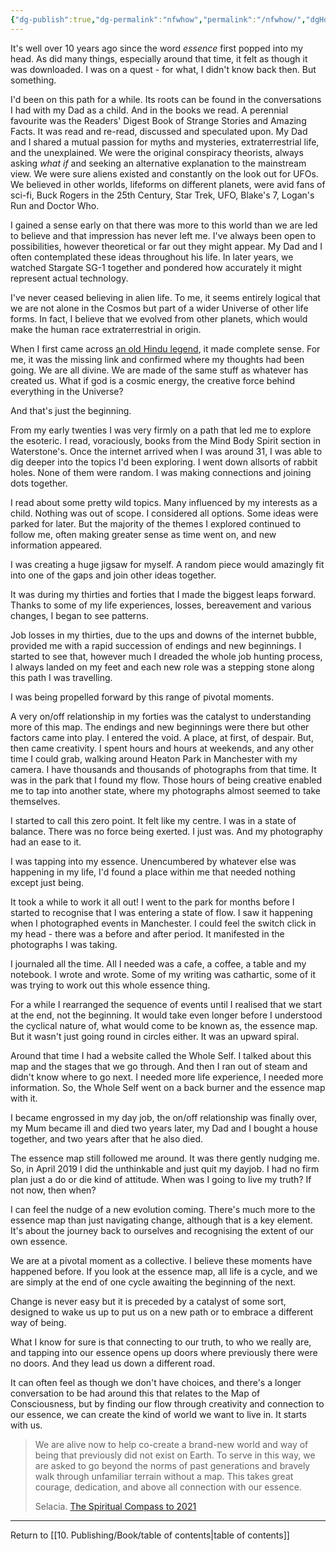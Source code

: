 ```yaml
---
{"dg-publish":true,"dg-permalink":"nfwhow","permalink":"/nfwhow/","dgHomeLink":true,"dgPassFrontmatter":false}
---
```



It's well over 10 years ago since the word *essence* first popped into my head. As did many things, especially around that time, it felt as though it was downloaded. I was on a quest - for what, I didn't know back then. But something.

I'd been on this path for a while. Its roots can be found in the conversations I had with my Dad as a child. And in the books we read. A perennial favourite was the Readers' Digest Book of Strange Stories and Amazing Facts. It was read and re-read, discussed and speculated upon. My Dad and I shared a mutual passion for myths and mysteries, extraterrestrial life, and the unexplained. We were the original conspiracy theorists, always asking _what if_ and seeking an alternative explanation to the mainstream view. We were sure aliens existed and constantly on the look out for UFOs. We believed in other worlds, lifeforms on different planets, were avid fans of sci-fi, Buck Rogers in the 25th Century, Star Trek, UFO, Blake's 7, Logan's Run and Doctor Who.

I gained a sense early on that there was more to this world than we are led to believe and that impression has never left me. I've always been open to possibilities, however theoretical or far out they might appear. My Dad and I often contemplated these ideas throughout his life. In later years, we watched Stargate SG-1 together and pondered how accurately it might represent actual technology.

I've never ceased believing in alien life. To me, it seems entirely logical that we are not alone in the Cosmos but part of a wider Universe of other life forms. In fact, I believe that we evolved from other planets, which would make the human race extraterrestrial in origin.

When I first came across [an old Hindu legend](https://delphinius56.wordpress.com/2014/06/21/hindu-legend-of-humans-divinity/), it made complete sense. For me, it was the missing link and confirmed where my thoughts had been going. We are all divine. We are made of the same stuff as whatever has created us. What if god is a cosmic energy, the creative force behind everything in the Universe?

And that's just the beginning.

From my early twenties I was very firmly on a path that led me to explore the esoteric. I read, voraciously, books from the Mind Body Spirit section in Waterstone's. Once the internet arrived when I was around 31, I was able to dig deeper into the topics I'd been exploring. I went down allsorts of rabbit holes. None of them were random. I was making connections and joining dots together.

I read about some pretty wild topics. Many influenced by my interests as a child. Nothing was out of scope. I considered all options. Some ideas were parked for later. But the majority of the themes I explored continued to follow me, often making greater sense as time went on, and new information appeared.

I was creating a huge jigsaw for myself. A random piece would amazingly fit into one of the gaps and join other ideas together.

It was during my thirties and forties that I made the biggest leaps forward. Thanks to some of my life experiences, losses, bereavement and various changes, I began to see patterns.

Job losses in my thirties, due to the ups and downs of the internet bubble, provided me with a rapid succession of endings and new beginnings. I started to see that, however much I dreaded the whole job hunting process, I always landed on my feet and each new role was a stepping stone along this path I was travelling.

I was being propelled forward by this range of pivotal moments.

A very on/off relationship in my forties was the catalyst to understanding more of this map. The endings and new beginnings were there but other factors came into play. I entered the void. A place, at first, of despair. But, then came creativity. I spent hours and hours at weekends, and any other time I could grab, walking around Heaton Park in Manchester with my camera. I have thousands and thousands of photographs from that time. It was in the park that I found my flow. Those hours of being creative enabled me to tap into another state, where my photographs almost seemed to take themselves.

I started to call this zero point. It felt like my centre. I was in a state of balance. There was no force being exerted. I just was. And my photography had an ease to it.

I was tapping into my essence. Unencumbered by whatever else was happening in my life, I'd found a place within me that needed nothing except just being.

It took a while to work it all out! I went to the park for months before I started to recognise that I was entering a state of flow. I saw it happening when I photographed events in Manchester. I could feel the switch click in my head - there was a before and after period. It manifested in the photographs I was taking.

I journaled all the time. All I needed was a cafe, a coffee, a table and my notebook. I wrote and wrote. Some of my writing was cathartic, some of it was trying to work out this whole essence thing.

For a while I rearranged the sequence of events until I realised that we start at the end, not the beginning. It would take even longer before I understood the cyclical nature of, what would come to be known as, the essence map. But it wasn't just going round in circles either. It was an upward spiral.

Around that time I had a website called the Whole Self. I talked about this map and the stages that we go through. And then I ran out of steam and didn't know where to go next. I needed more life experience, I needed more information. So, the Whole Self went on a back burner and the essence map with it.

I became engrossed in my day job, the on/off relationship was finally over, my Mum became ill and died two years later, my Dad and I bought a house together, and two years after that he also died.

The essence map still followed me around. It was there gently nudging me. So, in April 2019 I did the unthinkable and just quit my dayjob. I had no firm plan just a do or die kind of attitude. When was I going to live my truth? If not now, then when?

I can feel the nudge of a new evolution coming. There's much more to the essence map than just navigating change, although that is a key element. It's about the journey back to ourselves and recognising the extent of our own essence.

We are at a pivotal moment as a collective. I believe these moments have happened before. If you look at the essence map, all life is a cycle, and we are simply at the end of one cycle awaiting the beginning of the next.

Change is never easy but it is preceded by a catalyst of some sort, designed to wake us up to put us on a new path or to embrace a different way of being.

What I know for sure is that connecting to our truth, to who we really are, and tapping into our essence opens up doors where previously there were no doors. And they lead us down a different road.

It can often feel as though we don't have choices, and there's a longer conversation to be had around this that relates to the Map of Consciousness, but by finding our flow through creativity and connection to our essence, we can create the kind of world we want to live in. It starts with us.

> We are alive now to help co-create a brand-new world and way of being that previously did not exist on Earth. To serve in this way, we are asked to go beyond the norms of past generations and bravely walk through unfamiliar terrain without a map. This takes great courage, dedication, and above all connection with our essence.
> 
> Selacia. [The Spiritual Compass to 2021](https://smile.amazon.co.uk/Spiritual-Compass-2021-Selacia-ebook/dp/B098S9T8M7/ref=sr_1_1?dchild=1&keywords=the+spiritual+compass+to+2021&qid=1626340284&sr=8-1)

---

Return to [[10. Publishing/Book/table of contents|table of contents]]